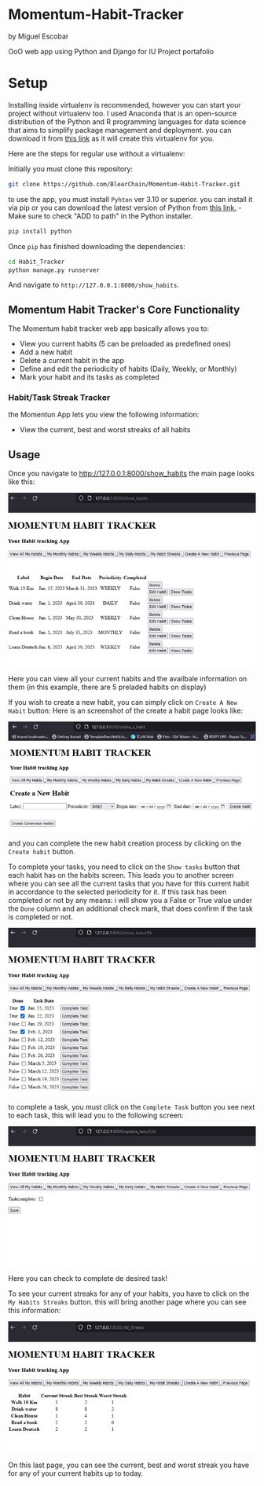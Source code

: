 # Momentum-Habit-Tracker
by Miguel Escobar

OoO web app using Python and Django for IU Project portafolio

# Setup

Installing inside virtualenv is recommended, however you can start your project without virtualenv too.
I used Anaconda that is an open-source distribution of the Python and R programming languages for data science that aims to simplify package management and deployment. you can download it from [this link](https://www.anaconda.com/products/distribution) as it will create this virtualenv for you.

Here are the steps for regular use without a virtualenv:

Initially you must clone this repository:

```sh
git clone https://github.com/BlearChain/Momentum-Habit-Tracker.git

```

to use the app, you must install `Pyhton` ver 3.10 or superior.
you can install it via pip or you can download the latest version of Python from [this link.](https://www.python.org/downloads/) - Make sure to check "ADD to path" in the Python installer. 
```sh
pip install python
```
Once `pip` has finished downloading the dependencies:

```sh
cd Habit_Tracker
python manage.py runserver
```
And navigate to `http://127.0.0.1:8000/show_habits`.

## Momentum Habit Tracker's Core Functionality
The Momentum habit tracker web app basically allows you to:
* View you current habits (5 can be preloaded as predefined ones)
* Add a new habit
* Delete a current habit in the app
* Define and edit the periodicity of habits (Daily, Weekly, or Monthly)
* Mark your habit and its tasks as completed

### Habit/Task Streak Tracker
the Momentun App lets you view the following information:
* View the current, best and worst streaks of all habits

## Usage
Once you navigate to http://127.0.0.1:8000/show_habits the main page looks like this:

![Main_page](https://github.com/BlearChain/Momentum-Habit-Tracker/blob/main/__screenshots/View%20all%20habits.jpg?raw=true)

Here you can view all your current habits and the availbale information on them (in this example, there are 5 preladed habits on display)

If you wish to create a new habit, you can simply click on `Create A New Habit` button:
Here is an screenshot of the create a habit page looks like:

![Create a new habit](https://github.com/BlearChain/Momentum-Habit-Tracker/blob/main/__screenshots/Create%20a%20new%20habit.jpg?raw=true)

and you can complete the new habit creation process by clicking on the `Create habit` button.

To complete your tasks, you need to click on the `Show tasks` button that each habit has on the habits screen. This leads you to another screen where you can see all the current tasks that you have for this current habit in accordance to the selected periodicity for it. If this task has been completed or not by any means: i will show you a False or True value under the `Done` column and an additional check mark, that does confirm if the task is completed or not.

![tasks](https://github.com/BlearChain/Momentum-Habit-Tracker/blob/main/__screenshots/Tasks.jpg?raw=true)

to complete a task, you must click on the `Complete Task` button you see next to each task, this will lead you to the following screen:
 
![task complete](https://github.com/BlearChain/Momentum-Habit-Tracker/blob/main/__screenshots/complete%20task.jpg?raw=true)

Here you can check to complete de desired task!

To see your current streaks for any of your habits, you have to click on the `My Habits Streaks` button. this will bring another page where you can see this information:

![Streaks](https://github.com/BlearChain/Momentum-Habit-Tracker/blob/main/__screenshots/Habit%20Streaks.jpg?raw=true)

On this last page, you can see the current, best and worst streak you have for any of your current habits up to today.


